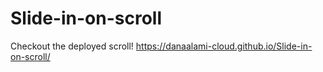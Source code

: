 # Slide-in-on-scroll

Checkout the deployed scroll! 
https://danaalami-cloud.github.io/Slide-in-on-scroll/